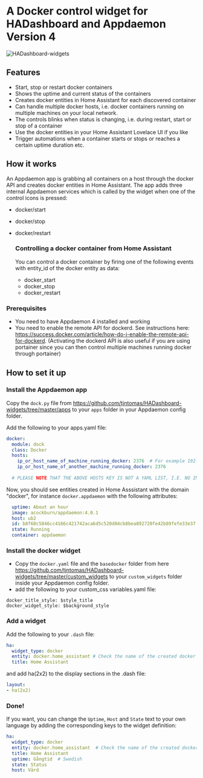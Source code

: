
# A Docker control widget for HADashboard and Appdaemon Version 4

![HADashboard-widgets](https://github.com/tjntomas/HADashboard-widgets/blob/master/img/docker_app.jpg?raw=true)

## Features
* Start, stop or restart docker containers
* Shows the uptime and current status of the containers
* Creates docker entities in Home Assistant for each discovered container
* Can handle multiple docker hosts, i.e. docker containers running on multiple machines on your local network.
* The controls blinks when status is changing, i.e. during restart, start or stop of a container
* Use the docker entities in your Home Assistant Lovelace UI if you like
* Trigger automations when a container starts or stops or reaches a certain uptime duration etc.

## How it works
An Appdaemon app is grabbing all containers on a host through the docker API and creates docker entities in Home Assistant.
The app adds three  internal Appdaemon services which is called by the widget when one of the control icons is pressed:
* docker/start
* docker/stop
* docker/restart

  ### Controlling a docker container from Home Assistant
  You can control a docker container by firing one of the following events with entity_id of the docker entity as data:
  * docker_start
  * docker_stop
  * docker_restart

### Prerequisites

* You need to have Appdaemon 4 installed and working
* You need to enable the remote API for dockerd. See instructions here: https://success.docker.com/article/how-do-i-enable-the-remote-api-for-dockerd. (Activating the dockerd API is also useful if you are using portainer since you can then control multiple machines running docker through portainer)

## How to set it up

### Install the Appdaemon app

Copy the ````dock.py```` file from https://github.com/tjntomas/HADashboard-widgets/tree/master/apps to your ````apps```` folder in your Appdaemon config folder.

Add the following to your apps.yaml file:
````yaml
docker:
  module: dock
  class: Docker
  hosts:
    ip_or_host_name_of_machine_running_docker: 2376  # For example 192.168.1.20:2376. 2376 is the default api port for dockerd.
    ip_or_host_name_of_another_machine_running_docker: 2376
    
  # PLEASE NOTE THAT THE ABOVE HOSTS KEY IS NOT A YAML LIST, I.E. NO INITIAL DASH.
````

Now, you should see entities created in Home Asssistant with the domain "docker", for instance ````docker.appdaemon```` with the following attributes:
````yaml
  uptime: About an hour
  image: acockburn/appdaemon:4.0.1
  host: ub2
  id: b8f60c5846cc4166c421742aca6d5c520d04cb8bea892720fe42b89fefe33e37
  state: Running
  container: appdaemon
  ````
  
  ### Install the docker widget
  * Copy the ````docker.yaml```` file and the ````basedocker```` folder from here https://github.com/tjntomas/HADashboard-widgets/tree/master/custom_widgets to your ````custom_widgets```` folder inside your Appdaemon config folder.
  * add the following to your custom_css variables.yaml file:
  ````yaml:
  docker_title_style: $style_title
  docker_widget_style: $background_style
  ````
  
  ### Add a widget
  
  Add the following to your ````.dash```` file:
  
  ````yaml
  ha:
    widget_type: docker
    entity: docker.home_assistant # Check the name of the created docker entities in the state explorer in Home Assistant.
    title: Home Assistant
  ````
  and add ha(2x2) to the display sections in the .dash file:
  ````yaml
  layout:
  - ha(2x2)
  
  ````

### Done!

If you want, you can change the ````Uptime````, ````Host```` and ````State```` text to your own language by adding the corresponding keys to the widget definition:
  ````yaml
  ha:
    widget_type: docker
    entity: docker.home_assistant  # Check the name of the created docker entities in the state explorer in Home Assistant.
    title: Home Assistant
    uptime: Gångtid  # Swedish
    state: Status
    host: Värd
  ````
  

  
